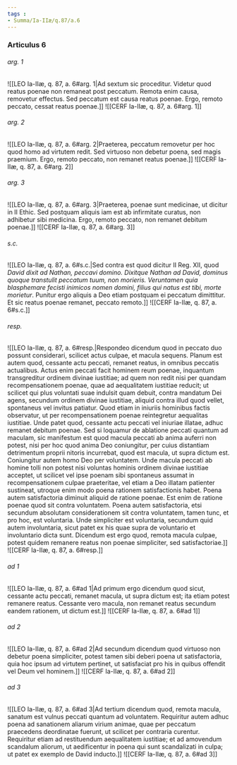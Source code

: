 ```yaml
---
tags : 
- Summa/Ia-IIæ/q.87/a.6
---
```


### Articulus 6

###### arg. 1
![[LEO Ia-IIæ, q. 87, a. 6#arg. 1|Ad sextum sic proceditur. Videtur quod reatus poenae non remaneat post peccatum. Remota enim causa, removetur effectus. Sed peccatum est causa reatus poenae. Ergo, remoto peccato, cessat reatus poenae.]]
![[CERF Ia-IIæ, q. 87, a. 6#arg. 1]]

###### arg. 2
![[LEO Ia-IIæ, q. 87, a. 6#arg. 2|Praeterea, peccatum removetur per hoc quod homo ad virtutem redit. Sed virtuoso non debetur poena, sed magis praemium. Ergo, remoto peccato, non remanet reatus poenae.]]
![[CERF Ia-IIæ, q. 87, a. 6#arg. 2]]

###### arg. 3
![[LEO Ia-IIæ, q. 87, a. 6#arg. 3|Praeterea, poenae sunt medicinae, ut dicitur in II Ethic. Sed postquam aliquis iam est ab infirmitate curatus, non adhibetur sibi medicina. Ergo, remoto peccato, non remanet debitum poenae.]]
![[CERF Ia-IIæ, q. 87, a. 6#arg. 3]]

###### s.c.
![[LEO Ia-IIæ, q. 87, a. 6#s.c.|Sed contra est quod dicitur II Reg. XII, quod *David dixit ad Nathan, peccavi domino. Dixitque Nathan ad David, dominus quoque transtulit peccatum tuum, non morieris. Veruntamen quia blasphemare fecisti inimicos nomen domini, filius qui natus est tibi, morte morietur*. Punitur ergo aliquis a Deo etiam postquam ei peccatum dimittitur. Et sic reatus poenae remanet, peccato remoto.]]
![[CERF Ia-IIæ, q. 87, a. 6#s.c.]]

###### resp.
![[LEO Ia-IIæ, q. 87, a. 6#resp.|Respondeo dicendum quod in peccato duo possunt considerari, scilicet actus culpae, et macula sequens. Planum est autem quod, cessante actu peccati, remanet reatus, in omnibus peccatis actualibus. Actus enim peccati facit hominem reum poenae, inquantum transgreditur ordinem divinae iustitiae; ad quem non redit nisi per quandam recompensationem poenae, quae ad aequalitatem iustitiae reducit; ut scilicet qui plus voluntati suae indulsit quam debuit, contra mandatum Dei agens, secundum ordinem divinae iustitiae, aliquid contra illud quod vellet, spontaneus vel invitus patiatur. Quod etiam in iniuriis hominibus factis observatur, ut per recompensationem poenae reintegretur aequalitas iustitiae. Unde patet quod, cessante actu peccati vel iniuriae illatae, adhuc remanet debitum poenae. Sed si loquamur de ablatione peccati quantum ad maculam, sic manifestum est quod macula peccati ab anima auferri non potest, nisi per hoc quod anima Deo coniungitur, per cuius distantiam detrimentum proprii nitoris incurrebat, quod est macula, ut supra dictum est. Coniungitur autem homo Deo per voluntatem. Unde macula peccati ab homine tolli non potest nisi voluntas hominis ordinem divinae iustitiae acceptet, ut scilicet vel ipse poenam sibi spontaneus assumat in recompensationem culpae praeteritae, vel etiam a Deo illatam patienter sustineat, utroque enim modo poena rationem satisfactionis habet. Poena autem satisfactoria diminuit aliquid de ratione poenae. Est enim de ratione poenae quod sit contra voluntatem. Poena autem satisfactoria, etsi secundum absolutam considerationem sit contra voluntatem, tamen tunc, et pro hoc, est voluntaria. Unde simpliciter est voluntaria, secundum quid autem involuntaria, sicut patet ex his quae supra de voluntario et involuntario dicta sunt. Dicendum est ergo quod, remota macula culpae, potest quidem remanere reatus non poenae simpliciter, sed satisfactoriae.]]
![[CERF Ia-IIæ, q. 87, a. 6#resp.]]

###### ad 1
![[LEO Ia-IIæ, q. 87, a. 6#ad 1|Ad primum ergo dicendum quod sicut, cessante actu peccati, remanet macula, ut supra dictum est; ita etiam potest remanere reatus. Cessante vero macula, non remanet reatus secundum eandem rationem, ut dictum est.]]
![[CERF Ia-IIæ, q. 87, a. 6#ad 1]]

###### ad 2
![[LEO Ia-IIæ, q. 87, a. 6#ad 2|Ad secundum dicendum quod virtuoso non debetur poena simpliciter, potest tamen sibi deberi poena ut satisfactoria, quia hoc ipsum ad virtutem pertinet, ut satisfaciat pro his in quibus offendit vel Deum vel hominem.]]
![[CERF Ia-IIæ, q. 87, a. 6#ad 2]]

###### ad 3
![[LEO Ia-IIæ, q. 87, a. 6#ad 3|Ad tertium dicendum quod, remota macula, sanatum est vulnus peccati quantum ad voluntatem. Requiritur autem adhuc poena ad sanationem aliarum virium animae, quae per peccatum praecedens deordinatae fuerunt, ut scilicet per contraria curentur. Requiritur etiam ad restituendum aequalitatem iustitiae; et ad amovendum scandalum aliorum, ut aedificentur in poena qui sunt scandalizati in culpa; ut patet ex exemplo de David inducto.]]
![[CERF Ia-IIæ, q. 87, a. 6#ad 3]]


